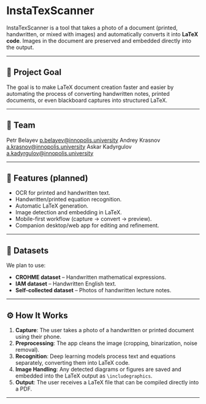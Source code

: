 # InstaTexScanner

InstaTexScanner is a tool that takes a photo of a document (printed, handwritten, or mixed with images) and automatically converts it into **LaTeX code**. Images in the document are preserved and embedded directly into the output.

---

## 🚀 Project Goal
The goal is to make LaTeX document creation faster and easier by automating the process of converting handwritten notes, printed documents, or even blackboard captures into structured LaTeX.

---

## 👥 Team
Petr Belayev p.belayev@innopolis.university
Andrey Krasnov 
a.krasnov@innopolis.university 
Askar Kadyrgulov a.kadyrgulov@innopolis.university

---

## 📌 Features (planned)
- OCR for printed and handwritten text.
- Handwritten/printed equation recognition.
- Automatic LaTeX generation.
- Image detection and embedding in LaTeX.
- Mobile-first workflow (capture → convert → preview).
- Companion desktop/web app for editing and refinement.

---

## 📂 Datasets
We plan to use:
- **CROHME dataset** – Handwritten mathematical expressions.
- **IAM dataset** – Handwritten English text.
- **Self-collected dataset** – Photos of handwritten lecture notes.

---

## ⚙️ How It Works
1. **Capture**: The user takes a photo of a handwritten or printed document using their phone.
2. **Preprocessing**: The app cleans the image (cropping, binarization, noise removal).
3. **Recognition**: Deep learning models process text and equations separately, converting them into LaTeX code.
4. **Image Handling**: Any detected diagrams or figures are saved and embedded into the LaTeX output as `\includegraphics`.
5. **Output**: The user receives a LaTeX file that can be compiled directly into a PDF.

---
